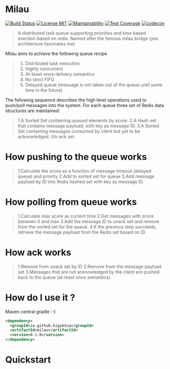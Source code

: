 # Milau
[![Build Status](https://travis-ci.org/kigsmtua/milau.svg?branch=master)](https://travis-ci.org/kigsmtua/milau) [![License MIT](https://img.shields.io/github/license/mashape/apistatus.svg)](https://github.com/kigsmtua/milau/blob/master/LICENSE) [![Maintainability](https://api.codeclimate.com/v1/badges/c092be6110abdbb2857d/maintainability)](https://codeclimate.com/github/kigsmtua/milau/maintainability) [![Test Coverage](https://api.codeclimate.com/v1/badges/c092be6110abdbb2857d/test_coverage)](https://codeclimate.com/github/kigsmtua/milau/test_coverage)
[![codecov](https://codecov.io/gh/kigsmtua/milau/branch/master/graph/badge.svg)](https://codecov.io/gh/kigsmtua/milau)


> A distributed task queue supporting priorities and time based exection based on redis. Named after the famous milau bridge (yes architecture fascinates me)

Milau aims to achieve the following queue recipe
> 1. Distributed task execution
> 2. Highly concurrent
> 3. At-least-once delivery semantics
> 4. No strict FIFO
> 5. Delayed queue (message is not taken out of the queue until some time in the future)

The following sequence describes the high level operations used to push/poll messages into the system.
For each queue three set of Redis data structures are maintained:

> 1.A Sorted Set containing queued elements by score.
> 2.A Hash set that contains message payload, with key as message ID.
> 3.A Sorted Set containing messages consumed by client but yet to be acknowledged. Un-ack set.

# How pushing to the queue works
> 1.Calculate the score as a function of message timeout (delayed queue) and priority
> 2.Add to sorted set for queue
> 3.Add message payload by ID into Redis hashed set with key as message ID.

# How polling from queue works
> 1.Calculate max score as current time
> 2.Get messages with score between 0 and max
> 3.Add the message ID to unack set and remove from the sorted set for the queue.
> 4.If the previous step succeeds, retrieve the message payload from the Redis set based on ID

# How ack works
> 1.Remove from unack set by ID
> 2.Remove from the message payload set
> 3.Messages that are not acknowledged by the client are pushed back to the queue (at-least once semantics).

# How do I use it ?

Maven central gradle :-)

```xml
<dependency>
  <groupId>io.github.kigsmtua</groupId>
  <artifactId>milau</artifactId>
  <version>0.1.0</version>
</dependency>
```

# Quickstart

```java


```

